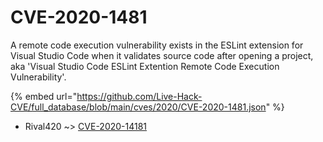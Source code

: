 # CVE-2020-1481

A remote code execution vulnerability exists in the ESLint extension for Visual Studio Code when it validates source code after opening a project, aka 'Visual Studio Code ESLint Extention Remote Code Execution Vulnerability'.

{% embed url="https://github.com/Live-Hack-CVE/full_database/blob/main/cves/2020/CVE-2020-1481.json" %}


* Rival420 ~> [CVE-2020-14181](https://www.alice-snow.ru/2020/database/cve-2020-1481/cve-2020-14181-rival420)